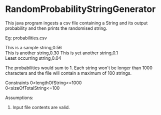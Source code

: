 # RandomProbabilityStringGenerator
This java program ingests a csv file containing a String and its output probability and then prints the randomised string.

Eg:
probabilities.csv 

This is a sample string,0.56  
This is another string,0.30 
This is yet another string,0.1  
Least occurring string,0.04 

The probabilities would sum to 1. 
Each string won't be longer than 1000 characters and the file will contain a maximum of 100 strings.  

Constraints 
0<lengthOfString<=1000  
0<sizeOfTotalString<=100  

Assumptions:  
1. Input file contents are valid. 
